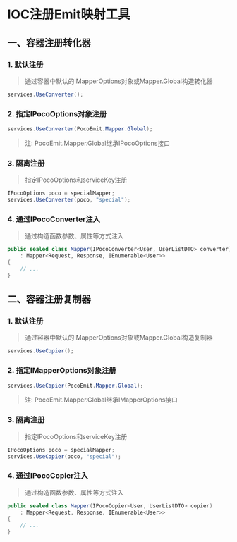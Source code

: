 # IOC注册Emit映射工具

## 一、容器注册转化器
### 1. 默认注册
>通过容器中默认的IMapperOptions对象或Mapper.Global构造转化器

~~~csharp
services.UseConverter();
~~~

### 2. 指定IPocoOptions对象注册
~~~csharp
services.UseConverter(PocoEmit.Mapper.Global);
~~~

>注: PocoEmit.Mapper.Global继承IPocoOptions接口

### 3. 隔离注册
>指定IPocoOptions和serviceKey注册

~~~csharp
IPocoOptions poco = specialMapper;
services.UseConverter(poco, "special");
~~~

### 4. 通过IPocoConverter注入
>通过构造函数参数、属性等方式注入
~~~csharp
public sealed class Mapper(IPocoConverter<User, UserListDTO> converter)
    : Mapper<Request, Response, IEnumerable<User>>
{
    // ...
}
~~~

## 二、容器注册复制器
### 1. 默认注册
>通过容器中默认的IMapperOptions对象或Mapper.Global构造复制器

~~~csharp
services.UseCopier();
~~~

### 2. 指定IMapperOptions对象注册
~~~csharp
services.UseCopier(PocoEmit.Mapper.Global);
~~~

>注: PocoEmit.Mapper.Global继承IMapperOptions接口

### 3. 隔离注册
>指定IPocoOptions和serviceKey注册

~~~csharp
IPocoOptions poco = specialMapper;
services.UseCopier(poco, "special");
~~~

### 4. 通过IPocoCopier注入
>通过构造函数参数、属性等方式注入
~~~csharp
public sealed class Mapper(IPocoCopier<User, UserListDTO> copier)
    : Mapper<Request, Response, IEnumerable<User>>
{
    // ...
}
~~~